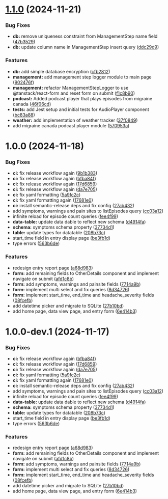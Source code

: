 # [1.1.0](https://github.com/tmhntr/tauri-migraine-log/compare/v1.0.0-beta...v1.1.0-beta) (2024-11-21)


### Bug Fixes

* **db:** remove uniqueness constraint from ManagementStep name field ([47b3529](https://github.com/tmhntr/tauri-migraine-log/commit/47b35298eceb70433f98e0980f2d8bcc1651b409))
* **db:** update column name in ManagementStep insert query ([ddc29d9](https://github.com/tmhntr/tauri-migraine-log/commit/ddc29d97ddeb12dc969e00b098392fb31f6cb733))


### Features

* **db:** add simple database encryption ([cfb2812](https://github.com/tmhntr/tauri-migraine-log/commit/cfb2812e842317a6762b5707b34516a79657544c))
* **management:** add management step logger module to main page ([902476f](https://github.com/tmhntr/tauri-migraine-log/commit/902476f93d5824fdbcda6444d536fca70329783b))
* **management:** refactor ManagementStepLogger to use @tanstack/react-form and reset form on submit ([f1c8b90](https://github.com/tmhntr/tauri-migraine-log/commit/f1c8b90666f20e921761276726dd821f7f7b2a52))
* **podcast:** Added podcast player that plays  episodes from migraine canada ([46f06cd](https://github.com/tmhntr/tauri-migraine-log/commit/46f06cd9f7120bb97bec4ede2a8eb40c4c28aecf))
* **tests:** add Jest setup and initial tests for AudioPlayer component ([bc83a88](https://github.com/tmhntr/tauri-migraine-log/commit/bc83a88ada3ae1b86d8f673cc187875be0e1a7f5))
* **weather:** add implementation of weather tracker ([37f0849](https://github.com/tmhntr/tauri-migraine-log/commit/37f084967c37038db08d0693811fa1c512f289d6))
* add migraine canada podcast player module ([570953a](https://github.com/tmhntr/tauri-migraine-log/commit/570953a1838abf5be52abfe70dc79f4289d2b6d9))

# 1.0.0 (2024-11-18)


### Bug Fixes

* **ci:** fix release workflow again ([9b1b383](https://github.com/tmhntr/tauri-migraine-log/commit/9b1b3837da2333ff3dd82240a1589ae4d4de9b54))
* **ci:** fix release workflow again ([bfba84f](https://github.com/tmhntr/tauri-migraine-log/commit/bfba84f23779538a4d9cb3702dc9b416c950dbf3))
* **ci:** fix release workflow again ([17d6859](https://github.com/tmhntr/tauri-migraine-log/commit/17d685973c2c1e427ca980fe3635a4ff7a672662))
* **ci:** fix release workflow again ([da7e705](https://github.com/tmhntr/tauri-migraine-log/commit/da7e705d26615ef880dc058aaffbd29f22a28027))
* **ci:** fix yaml formatting ([5a9fc2c](https://github.com/tmhntr/tauri-migraine-log/commit/5a9fc2c492abd91ed004b5c6272117e9bf14e05e))
* **ci:** fix yaml formatting again ([17681e0](https://github.com/tmhntr/tauri-migraine-log/commit/17681e08171009aff90fcfc9d4e35098d721384d))
* **ci:** install semantic-release deps and fix config ([27ab432](https://github.com/tmhntr/tauri-migraine-log/commit/27ab43223cc485db6f6758d288fe80ee1ed2b5a2))
* add symptoms, warnings and pain sites to listEpisodes query ([cc03a12](https://github.com/tmhntr/tauri-migraine-log/commit/cc03a12cc4237990663b894b4b70738fe869e59d))
* infinite reload for episode count queries ([fee4f99](https://github.com/tmhntr/tauri-migraine-log/commit/fee4f996fe9289ab80f5eee14f5876af6909f829))
* **data-table:** update data dable to reflect new schema ([d4914fa](https://github.com/tmhntr/tauri-migraine-log/commit/d4914fafcfd08b79b375974ff6bf51775202bc22))
* **schema:** symptoms schema property ([37734d1](https://github.com/tmhntr/tauri-migraine-log/commit/37734d1e6afe427f6c5e9540c3dc1d79d60a39b5))
* **table:** update types for datatable ([208b73c](https://github.com/tmhntr/tauri-migraine-log/commit/208b73cba8a8d9990f4916cee8543fd3e1291322))
* start_time field in entry display page ([be3fb1d](https://github.com/tmhntr/tauri-migraine-log/commit/be3fb1d92f40e599c4e8d1cb2eb76cf9f6378625))
* type errors ([563b6de](https://github.com/tmhntr/tauri-migraine-log/commit/563b6dea1276d9d7af692da0e0ba4cad801dc7fd))


### Features

* redesign entry report page ([a68d983](https://github.com/tmhntr/tauri-migraine-log/commit/a68d983447078a2e8a3ea6ecdffa35552980951d))
* **form:** add remaining fields to OtherDetails component and implement navigate on submit ([afd1c8b](https://github.com/tmhntr/tauri-migraine-log/commit/afd1c8b30c228c5cf07bfc079fdbaf0cea7f4841))
* **form:** add symptoms, warnings and painsite fields ([7714a9b](https://github.com/tmhntr/tauri-migraine-log/commit/7714a9b944cd6c6940efe9e2dff51988c09055c3))
* **form:** implement multi select and fix queries ([8d34726](https://github.com/tmhntr/tauri-migraine-log/commit/8d34726bbac221c65712be21a1e7958eecc94e07))
* **form:** implement start_time, end_time and headache_severity fields ([08fcefb](https://github.com/tmhntr/tauri-migraine-log/commit/08fcefbc571387a54934a7c058cd097df1caf5ae))
* add datetime picker and migrate to SQLite ([27b10bd](https://github.com/tmhntr/tauri-migraine-log/commit/27b10bd4b3cfff038cbc04a42468d8c452e5973b))
* add home page, data view page, and entry form ([6e414b3](https://github.com/tmhntr/tauri-migraine-log/commit/6e414b3196df6a7211cf1c1b760d4e248b7eba22))

# 1.0.0-dev.1 (2024-11-17)


### Bug Fixes

* **ci:** fix release workflow again ([bfba84f](https://github.com/tmhntr/tauri-migraine-log/commit/bfba84f23779538a4d9cb3702dc9b416c950dbf3))
* **ci:** fix release workflow again ([17d6859](https://github.com/tmhntr/tauri-migraine-log/commit/17d685973c2c1e427ca980fe3635a4ff7a672662))
* **ci:** fix release workflow again ([da7e705](https://github.com/tmhntr/tauri-migraine-log/commit/da7e705d26615ef880dc058aaffbd29f22a28027))
* **ci:** fix yaml formatting ([5a9fc2c](https://github.com/tmhntr/tauri-migraine-log/commit/5a9fc2c492abd91ed004b5c6272117e9bf14e05e))
* **ci:** fix yaml formatting again ([17681e0](https://github.com/tmhntr/tauri-migraine-log/commit/17681e08171009aff90fcfc9d4e35098d721384d))
* **ci:** install semantic-release deps and fix config ([27ab432](https://github.com/tmhntr/tauri-migraine-log/commit/27ab43223cc485db6f6758d288fe80ee1ed2b5a2))
* add symptoms, warnings and pain sites to listEpisodes query ([cc03a12](https://github.com/tmhntr/tauri-migraine-log/commit/cc03a12cc4237990663b894b4b70738fe869e59d))
* infinite reload for episode count queries ([fee4f99](https://github.com/tmhntr/tauri-migraine-log/commit/fee4f996fe9289ab80f5eee14f5876af6909f829))
* **data-table:** update data dable to reflect new schema ([d4914fa](https://github.com/tmhntr/tauri-migraine-log/commit/d4914fafcfd08b79b375974ff6bf51775202bc22))
* **schema:** symptoms schema property ([37734d1](https://github.com/tmhntr/tauri-migraine-log/commit/37734d1e6afe427f6c5e9540c3dc1d79d60a39b5))
* **table:** update types for datatable ([208b73c](https://github.com/tmhntr/tauri-migraine-log/commit/208b73cba8a8d9990f4916cee8543fd3e1291322))
* start_time field in entry display page ([be3fb1d](https://github.com/tmhntr/tauri-migraine-log/commit/be3fb1d92f40e599c4e8d1cb2eb76cf9f6378625))
* type errors ([563b6de](https://github.com/tmhntr/tauri-migraine-log/commit/563b6dea1276d9d7af692da0e0ba4cad801dc7fd))


### Features

* redesign entry report page ([a68d983](https://github.com/tmhntr/tauri-migraine-log/commit/a68d983447078a2e8a3ea6ecdffa35552980951d))
* **form:** add remaining fields to OtherDetails component and implement navigate on submit ([afd1c8b](https://github.com/tmhntr/tauri-migraine-log/commit/afd1c8b30c228c5cf07bfc079fdbaf0cea7f4841))
* **form:** add symptoms, warnings and painsite fields ([7714a9b](https://github.com/tmhntr/tauri-migraine-log/commit/7714a9b944cd6c6940efe9e2dff51988c09055c3))
* **form:** implement multi select and fix queries ([8d34726](https://github.com/tmhntr/tauri-migraine-log/commit/8d34726bbac221c65712be21a1e7958eecc94e07))
* **form:** implement start_time, end_time and headache_severity fields ([08fcefb](https://github.com/tmhntr/tauri-migraine-log/commit/08fcefbc571387a54934a7c058cd097df1caf5ae))
* add datetime picker and migrate to SQLite ([27b10bd](https://github.com/tmhntr/tauri-migraine-log/commit/27b10bd4b3cfff038cbc04a42468d8c452e5973b))
* add home page, data view page, and entry form ([6e414b3](https://github.com/tmhntr/tauri-migraine-log/commit/6e414b3196df6a7211cf1c1b760d4e248b7eba22))
